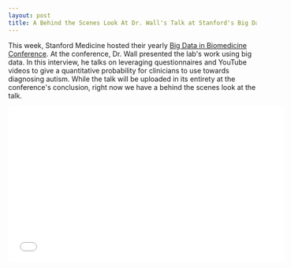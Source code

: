 ```yaml
---
layout: post
title: A Behind the Scenes Look At Dr. Wall's Talk at Stanford's Big Data in Biomedicine Conference
---  
```

This week, Stanford Medicine hosted their yearly [Big Data in Biomedicine Conference](https://bigdata.stanford.edu/). At the conference, Dr. Wall presented the lab's work using big data. In this interview, he talks on leveraging questionnaires and YouTube videos to give a quantitative probability for clinicians to use towards diagnosing autism. While the talk will be uploaded in its entirety at the conference's conclusion, right now we have a behind the scenes look at the talk. 

<!--more-->

<iframe width="560" height="315" src="//www.youtube.com/embed/TBz8QqX5y_8" frameborder="0" allowfullscreen></iframe>



